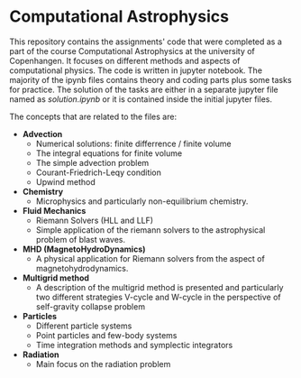 # Computational Astrophysics

This repository contains the assignments' code that were completed as a part of the course Computational Astrophysics at the university of Copenhangen. It focuses on different methods and aspects of computational physics. The code is written in jupyter notebook. The majority of the ipynb files contains theory and coding parts plus some tasks for practice. The solution of the tasks are either in a separate jupyter file named as $\textit{solution.ipynb}$ or it is contained inside the initial jupyter files.

The concepts that are related to the files are:

* $\textbf{Advection}$
  * Numerical solutions: finite differrence / finite volume
  * The integral equations for finite volume
  * The simple advection problem
  * Courant-Friedrich-Leqy condition
  * Upwind  method
* $\textbf{Chemistry}$
  * Microphysics and particularly non-equilibrium chemistry.
* $\textbf{Fluid Mechanics}$
  * Riemann Solvers (HLL and LLF)
  * Simple application of the riemann solvers to the astrophysical problem of blast waves.
* $\textbf{MHD (MagnetoHydroDynamics) }$
  * A physical application for Riemann solvers from the aspect of magnetohydrodynamics.
* $\textbf{Multigrid method}$
  *  A description of the multigrid method is presented and particularly two different strategies V-cycle and W-cycle in the perspective of self-gravity collapse problem
* $\textbf{Particles}$
  * Different particle systems
  * Point particles and few-body systems
  * Time integration methods and symplectic integrators
* $\textbf{Radiation}$
  * Main focus on the radiation problem


  

  
  


